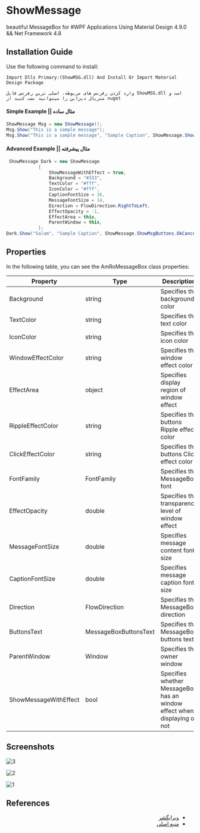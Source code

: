 # ShowMessage
beautiful MessageBox for #WPF Applications
Using Material Design 4.9.0 && Net Framework 4.8

## Installation Guide
Use the following command to install:
```
Import Dlls Primary:(ShowMSG.dll) And Install Or Import Material Design Package

وارد کردن رفرنس های مربوطه، اصلی ترین رفرنس فایل ShowMSG.dll است و متریال دیزاین را میتوانید نصب کنید از nuget
```

#### Simple Example || مثال ساده
```C#
ShowMessage Msg = new ShowMessage();
Msg.Show("This is a sample message");
Msg.Show("This is a sample message", "Sample Caption", ShowMessage.ShowMsgButtons.OkCancel, ShowMessage.ShowMsgIcon.Success);
```
#### Advanced Example || مثال پیشرفته
```C#
 ShowMessage Dark = new ShowMessage
            {
                ShowMessageWithEffect = true,
                Background = "#333",
                TextColor = "#fff",
                IconColor = "#fff",
                CaptionFontSize = 16,
                MessageFontSize = 14,
                Direction = FlowDirection.RightToLeft,
                EffectOpacity = -1,
                EffectArea = this,
                ParentWindow = this,
            };
Dark.Show("Salam", "Sample Caption", ShowMessage.ShowMsgButtons.OkCancel, ShowMessage.ShowMsgIcon.Error);
```

## Properties
In the following table, you can see the AmRoMessageBox class properties:

| Property  | Type | Description | 
| ------------- | ------------- | ------------- |
| Background | string | Specifies the background color |
| TextColor | string | Specifies the text color |
| IconColor | string | Specifies the icon color |
| WindowEffectColor | string | Specifies the window effect color |
| EffectArea | object | Specifies display region of window effect |
| RippleEffectColor | string | Specifies the buttons Ripple effect color |
| ClickEffectColor | string | Specifies the buttons Click effect color |
| FontFamily | FontFamily | Specifies the MessageBox font |
| EffectOpacity | double | Specifies the transparency level of window effect |
| MessageFontSize | double | Specifies message content font size |
| CaptionFontSize | double | Specifies message caption font size |
| Direction | FlowDirection | Specifies the MessageBox direction |
| ButtonsText | MessageBoxButtonsText | Specifies the MessageBox buttons text |
| ParentWindow | Window | Specifies the owner window |
| ShowMessageWithEffect | bool | Specifies whether MessageBox has an window effect when displaying or not |

## Screenshots

![3](https://github.com/aliansari685/ShowMessage/assets/37542697/62975fcb-cdf1-43cf-abc4-e51a87662670)

![2](https://github.com/aliansari685/ShowMessage/assets/37542697/a415dfb8-45b6-4578-a11b-38e354063aeb)

![1](https://github.com/aliansari685/ShowMessage/assets/37542697/012e7724-d7b0-4c05-a715-a32723e160f6)


## References
<div>
    <ul dir="rtl">
        <li dir="rtl"><a href="https://www.linkedin.com/in/aliansari141/">ویرایگشر</a></li>
        <li dir="rtl"><a href="https://github.com/AmRo045/AmRoMessageBox/">منبع اصلی</a></li>
    </ul>
</div>

